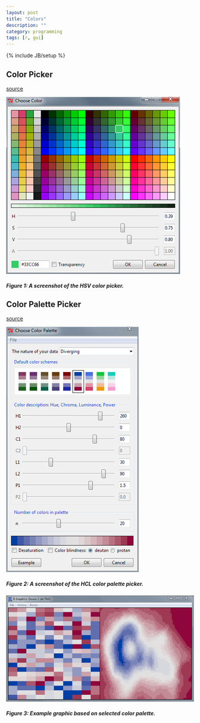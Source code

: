 ```yaml
---
layout: post
title: "Colors"
description: ""
category: programming
tags: [r, gui]
---
```

{% include JB/setup %}

## Color Picker

[source](https://github.com/jfisher-usgs/RSurvey/blob/master/R/ChooseColor.R)

<div class="img-centered">
  <img src="/images/2012-06-01/fig1.png" alt="fig1" title="Figure 1"/>
  <div class="caption">
    <h5>Figure 1: A screenshot of the HSV color picker.</h5> 
  </div>
</div>

## Color Palette Picker

[source](https://github.com/jfisher-usgs/RSurvey/blob/master/R/ChoosePalette.R)

<div class="img-centered">
  <img src="/images/2012-06-01/fig2.png" alt="fig2" title="Figure 2"/>
  <div class="caption">
    <h5>Figure 2: A screenshot of the HCL color palette picker.</h5> 
  </div>
</div>



<div class="img-centered">
  <img src="/images/2012-06-01/fig3.png" alt="fig3" title="Figure 3"/>
  <div class="caption">
    <h5>Figure 3: Example graphic based on selected color palette.</h5> 
  </div>
</div>
